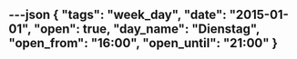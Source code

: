 ---json
{
"tags": "week_day",
  "date": "2015-01-01",
  "open": true,
  "day_name": "Dienstag",
  "open_from": "16:00",
  "open_until": "21:00"
}
---
